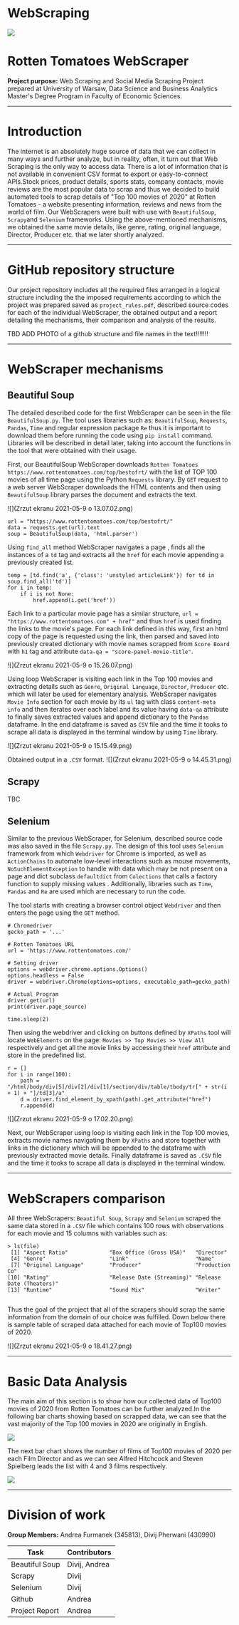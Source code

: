 # WebScraping


![](320px-Rotten_Tomatoes_logo.svg.png)

# Rotten Tomatoes WebScraper
**Project purpose:** Web Scraping and Social Media Scraping Project prepared at University of Warsaw, Data Science and Business Analytics Master's Degree Program in Faculty of Economic Sciences.&nbsp;

****
# Introduction
The internet is an absolutely huge source of data that we can collect in many ways and further analyze, but in reality, often, it turn out that Web Scraping is the only way to access data. There is a lot of information that is not available in convenient CSV format to export or easy-to-connect APIs.Stock prices, product details, sports stats, company contacts, movie reviews are the most popular data to scrap and thus we decided to build automated tools to scrap details of "Top 100 movies of 2020" at Rotten Tomatoes - a website presenting information, reviews and news from the world of film. Our WebScrapers were built with use with ``BeautifulSoup``, ``Scrapy``and ``Selenium`` frameworks. Using the above-mentioned mechanisms, we obtained the same movie details, like genre, rating, original language, Director, Producer etc. that we later shortly analyzed.

****
# GitHub repository structure
Our project repository includes all the required files arranged in a logical structure including the the imposed requirements according to which the project was prepared saved as ``project_rules.pdf``, described source codes for each of the individual WebScraper, the obtained output and a report detailing the mechanisms, their comparison and analysis of the results. 

TBD ADD PHOTO of a github structure and file names in the text!!!!!!!

****

# WebScraper mechanisms

## Beautiful Soup
The detailed described code for the first WebScraper can be seen in the file ```BeautifulSoup.py```. The tool uses libraries such as: ```BeautifulSoup```, ```Requests```, ```Pandas```, ```Time``` and regular expression package ```Re``` thus it is important to download them before running the code using ```pip install``` command. Libraries will be described in detail later, taking into account the functions in the tool that were obtained with their usage.

First, our BeautifulSoup WebScraper downloads ```Rotten Tomatoes``` ```https://www.rottentomatoes.com/top/bestofrt/``` with the list of TOP 100 movies of all time page using the Python ```Requests``` library. By ```GET``` request to a web server WebScraper downloads the HTML contents and then using ```BeautifulSoup``` library parses the document and extracts the text.

![](Zrzut ekranu 2021-05-9 o 13.07.02.png)

```{r}
url = "https://www.rottentomatoes.com/top/bestofrt/"
data = requests.get(url).text
soup = BeautifulSoup(data, 'html.parser')
```
Using ```find_all``` method WebScraper navigates a page , finds all the instances of a ```td``` tag and extracts all the ```href``` for each movie appending a previously created list.

```{r}
temp = [td.find('a', {'class': 'unstyled articleLink'}) for td in soup.find_all('td')]
for i in temp:
    if i is not None:
        href.append(i.get('href'))
```

Each link to a particular movie page has a similar structure, ```url = "https://www.rottentomatoes.com" + href"``` and thus ```href``` is used finding the links to the movie's page. For each link defined in this way, first an html copy of the page is requested using the link, then parsed and saved into previously created dictionary with movie names scrapped from ```Score Board``` with ```h1``` tag and attribute ```data-qa = "score-panel-movie-title"```.

![](Zrzut ekranu 2021-05-9 o 15.26.07.png)


Using loop WebScraper is visiting each link in the Top 100 movies and extracting details such as ```Genre```, ```Original Language```, ```Director```, ```Producer``` etc. which will later be used for elementary analysis. WebScraper navigates ```Movie Info``` section for each movie by its ```ul``` tag with class ```content-meta info``` and then iterates over each label and its value having ```data-qa``` attribute to finally saves extracted values and append dictionary to the ```Pandas``` dataframe. In the end dataframe is saved as ```CSV``` file and the time it tooks to scrape all data is displayed in the terminal window by using ```Time``` library.

![](Zrzut ekranu 2021-05-9 o 15.15.49.png)


Obtained output in a ```.CSV``` format.
![](Zrzut ekranu 2021-05-9 o 14.45.31.png)

## Scrapy

TBC

## Selenium
Similar to the previous WebScraper, for Selenium, described source code was also saved in the file ```Scrapy.py```. The design of this tool uses ```Selenium``` framework from which  ```Webdriver``` for Chrome is imported, as well as ```ActionChains``` to automate low-level interactions such as mouse movements,  ```NoSuchElementException``` to handle with data which may be not present on a page and dict subclass ```defaultdict``` from ```Colections``` that calls a factory function to supply missing values . Additionally, libraries such as ```Time```, ```Pandas``` and ```Re``` are used which are necessary to run the code.

The tool starts with creating a browser control object ```Webdriver``` and then enters the page using the ```GET``` method.

```{r}
# Chromedriver
gecko_path = '...'

# Rotten Tomatoes URL
url = 'https://www.rottentomatoes.com/'

# Setting driver
options = webdriver.chrome.options.Options()
options.headless = False
driver = webdriver.Chrome(options=options, executable_path=gecko_path)

# Actual Program
driver.get(url)
print(driver.page_source)

time.sleep(2)
```
Then using the webdriver and clicking on buttons defined by ```XPaths``` tool will locate  ```WebElements``` on the page: ```Movies >> Top Movies >> View All``` respectively and get all the movie links by accessing their ```href``` attribute and store in the predefined list.

```{r}
r = []
for i in range(100):
    path = "/html/body/div[5]/div[2]/div[1]/section/div/table/tbody/tr[" + str(i + 1) + "]/td[3]/a"
    d = driver.find_element_by_xpath(path).get_attribute("href")
    r.append(d)
```

![](Zrzut ekranu 2021-05-9 o 17.02.20.png)

Next, our WebScraper using loop is visiting each link in the Top 100 movies, extracts movie names navigating them by ```XPaths``` and store together with links in the dictionary which will be appended to the dataframe with previously extracted movie details. Finally dataframe is saved as ```.CSV``` file and the time it tooks to scrape all data is displayed in the terminal window.


****

# WebScrapers comparison

All three WebScrapers: ```Beautiful Soup```, ```Scrapy``` and ```Selenium``` scraped the same data stored in a ```.CSV``` file which contains 100 rows with observations for each movie and 15 columns with variables such as: 

```{r}
> ls(file)
 [1] "Aspect Ratio"             "Box Office (Gross USA)"   "Director"                
 [4] "Genre"                    "Link"                     "Name"                    
 [7] "Original Language"        "Producer"                 "Production Co"           
[10] "Rating"                   "Release Date (Streaming)" "Release Date (Theaters)" 
[13] "Runtime"                  "Sound Mix"                "Writer"    
    
```
Thus the goal of the project that all of the scrapers should scrap the same information from the domain of our choice was fulfilled.
Down below there is sample table of scraped data attached for each movie of Top100 movies of 2020.

![](Zrzut ekranu 2021-05-9 o 18.41.27.png)

****
# Basic Data Analysis

The main aim of this section is to show how our collected data of Top100 movies of 2020 from Rotten Tomatoes can be further analyzed.In the following bar charts showing based on scrapped data, we can see that the vast majority of the Top 100 movies in 2020 are originally in English. 

![](table1.png)

The next bar chart shows the number of films of Top100 movies of 2020 per each Film Director and as we can see Alfred Hitchcock and Steven Spielberg leads the list with 4 and 3 films respectively.

![](table2.png)

****

# Division of work

**Group Members:** Andrea Furmanek (345813), Divij Pherwani (430990)

| Task           | Contributors              |
|----------------|---------------------------|
| Beautiful Soup | Divij, Andrea             |
| Scrapy         | Divij                     |
| Selenium       | Divij                     |
| Github         | Andrea                    |
| Project Report | Andrea                    |
